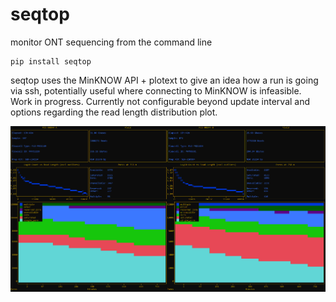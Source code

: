 # seqtop
monitor ONT sequencing from the command line

```
pip install seqtop
```

seqtop uses the MinKNOW API + plotext to give an idea how a run is going via ssh, potentially useful where connecting to MinKNOW is infeasible. Work in progress. Currently not configurable beyond update interval and options regarding the read length distribution plot.

![screenshot](https://github.com/adamewing/seqtop/blob/main/docs/seqtop_screenshot_1.png?raw=true)
